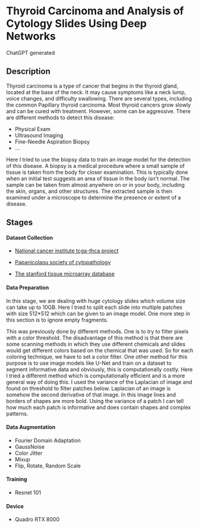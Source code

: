 # Thyroid Carcinoma and Analysis of Cytology Slides Using Deep Networks
ChatGPT generated

## Description
Thyroid carcinoma is a type of cancer that begins in the thyroid gland, located at the base of the neck. It may cause symptoms like a neck lump, voice changes, and difficulty swallowing. There are several types, including the common Papillary thyroid carcinoma. Most thyroid cancers grow slowly and can be cured with treatment. However, some can be aggressive.
There are different methods to detect this disease:
 - Physical Exam
 - Ultrasound Imaging
 - Fine-Needle Aspiration Biopsy
 - ...

Here I tried to use the biopsy data to train an image model for the detection of this disease. A biopsy is a medical procedure where a small sample of tissue is taken from the body for closer examination. This is typically done when an initial test suggests an area of tissue in the body isn't normal. The sample can be taken from almost anywhere on or in your body, including the skin, organs, and other structures. The extracted sample is then examined under a microscope to determine the presence or extent of a disease.

## Stages
 
#### Dataset Collection
 - [National cancer institute tcga-thca project](https://portal.gdc.cancer.gov/projects/TCGA-THCA)

 - [Papanicolaou society of cytopathology](https://www.papsociety.org/image-atlas/)

 - [The stanford tissue microarray database](https://tma.im/cgi-bin/home.pl)

#### Data Preparation
In this stage, we are dealing with huge cytology slides which volume size can take up to 10GB.
Here I tried to split each slide into multiple patches with size 512*512 which can be given to an image model.
One more step in this section is to ignore empty fragments.

This was previously done by different methods.
One is to try to filter pixels with a color threshold.
The disadvantage of this method is that there are some scanning methods in which they use different chemicals and slides would get different colors based on the chemical that was used.
So for each coloring technique, we have to set a color filter.
One other method for this purpose is to use image models like U-Net and train on a dataset to segment informative data and obviously, this is computationally costly.
Here I tried a different method which is computationally efficient and is a more general way of doing this.
I used the variance of the Laplacian of image and found on threshold to filter patches below.
Laplacian of an image is somehow the second derivative of that image.
In this image lines and borders of shapes are more bold.
Using the variance of a patch I can tell how much each patch is informative and does contain shapes and complex patterns.

#### Data Augmentation
 - Fourier Domain Adaptation
 - GaussNoise
 - Color Jitter
 - Mixup
 - Flip, Rotate, Random Scale

#### Training
 - Resnet 101

#### Device
 - Quadro RTX 8000
